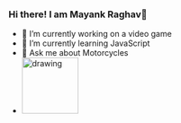 ### Hi there! I am Mayank Raghav👋

- 🔭 I’m currently working on a video game
- 🌱 I’m currently learning JavaScript
- 💬 Ask me about Motorcycles
- [<img src="https://content.linkedin.com/content/dam/me/business/en-us/amp/brand-site/v2/bg/LI-Logo.svg.original.svg" alt="drawing" width="100"/>](https://www.linkedin.com/in/mayank-raghav-92ba5a212/)
